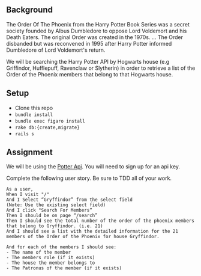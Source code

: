 ## Background

The Order Of The Phoenix from the Harry Potter Book Series was a secret society founded by Albus Dumbledore to oppose Lord Voldemort and his Death Eaters. The original Order was created in the 1970s. ... The Order disbanded but was reconvened in 1995 after Harry Potter informed Dumbledore of Lord Voldemort's return.

We will be searching the Harry Potter API by Hogwarts house (e.g Griffindor, Hufflepuff, Ravenclaw or Slytherin) in order to retrieve a list of the Order of the Phoenix members that belong to that Hogwarts house.

## Setup

* Clone this repo
* `bundle install`
* `bundle exec figaro install`
* `rake db:{create,migrate}`
* `rails s`

## Assignment

We will be using the [Potter Api](https://www.potterapi.com). You will need to sign up for an api key.

Complete the following user story. Be sure to TDD all of your work.

```
As a user,
When I visit "/"
And I Select “Gryffindor” from the select field
(Note: Use the existing select field)
And I click "Search For Members“
Then I should be on page “/search”
Then I should see the total number of the order of the phoenix members that belong to Gryffindor. (i.e. 21)
And I should see a list with the detailed information for the 21 members of the Order of the Phoenix for house Gryffindor.

And for each of the members I should see:
- The name of the member
- The members role (if it exists)
- The house the member belongs to
- The Patronus of the member (if it exists)
```
